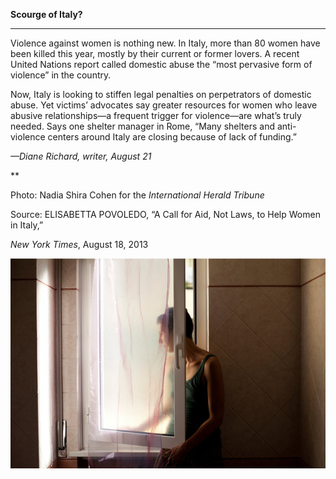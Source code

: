 **Scourge of Italy?**

****

Violence against women is nothing new. In Italy, more than 80 women have been killed this year, mostly by their current or former lovers. A recent United Nations report called domestic abuse the “most pervasive form of violence” in the country.

Now, Italy is looking to stiffen legal penalties on perpetrators of domestic abuse. Yet victims’ advocates say greater resources for women who leave abusive relationships—a frequent trigger for violence—are what’s truly needed. Says one shelter manager in Rome, “Many shelters and anti-violence centers around Italy are closing because of lack of funding.” 

*—Diane Richard, writer, August 21*

**

Photo: Nadia Shira Cohen for the *International Herald Tribune*

Source: ELISABETTA POVOLEDO, “A Call for Aid, Not Laws, to Help Women in Italy,” 

*New York Times*, August 18, 2013 

![](../images/13.08.21_Richard_FemicideItalyEDIT.jpg)
